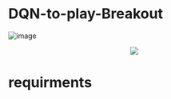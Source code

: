 # DQN-to-play-Breakout

![image](https://github.com/Checkmate986212/DQN-to-play-Breakout/blob/master/image_result/methods.png)


<div align=center><img src="https://github.com/Checkmate986212/DQN-to-play-Breakout/blob/master/image_result/result.gif" /></div>


requirments
==========================================
